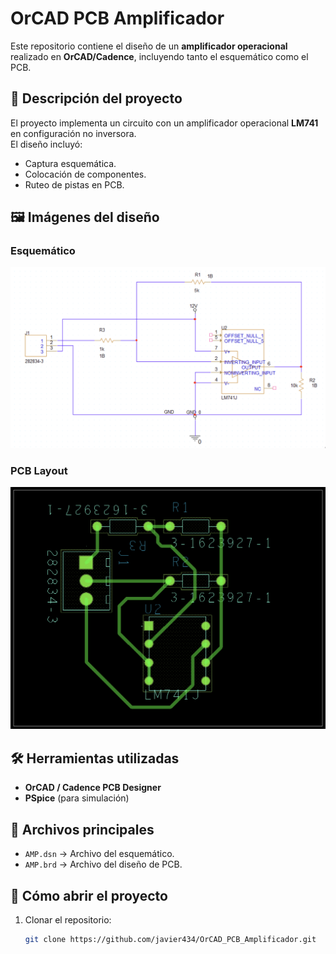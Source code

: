 # OrCAD PCB Amplificador

Este repositorio contiene el diseño de un **amplificador operacional** realizado en **OrCAD/Cadence**, incluyendo tanto el esquemático como el PCB.

## 📌 Descripción del proyecto
El proyecto implementa un circuito con un amplificador operacional **LM741** en configuración no inversora.  
El diseño incluyó:
- Captura esquemática.
- Colocación de componentes.
- Ruteo de pistas en PCB.

## 🖼️ Imágenes del diseño

### Esquemático
![Esquemático](./img/esquematico.png)

### PCB Layout
![PCB](./img/pcb.png)

## 🛠️ Herramientas utilizadas
- **OrCAD / Cadence PCB Designer**
- **PSpice** (para simulación)

## 📂 Archivos principales
- `AMP.dsn` → Archivo del esquemático.  
- `AMP.brd` → Archivo del diseño de PCB.  

## 🚀 Cómo abrir el proyecto
1. Clonar el repositorio:
   ```bash
   git clone https://github.com/javier434/OrCAD_PCB_Amplificador.git

